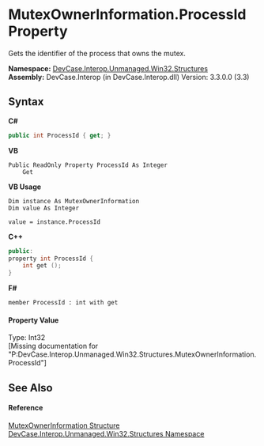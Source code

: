# MutexOwnerInformation.ProcessId Property 
 

Gets the identifier of the process that owns the mutex.

**Namespace:**&nbsp;<a href="N_DevCase_Interop_Unmanaged_Win32_Structures">DevCase.Interop.Unmanaged.Win32.Structures</a><br />**Assembly:**&nbsp;DevCase.Interop (in DevCase.Interop.dll) Version: 3.3.0.0 (3.3)

## Syntax

**C#**<br />
``` C#
public int ProcessId { get; }
```

**VB**<br />
``` VB
Public ReadOnly Property ProcessId As Integer
	Get
```

**VB Usage**<br />
``` VB Usage
Dim instance As MutexOwnerInformation
Dim value As Integer

value = instance.ProcessId

```

**C++**<br />
``` C++
public:
property int ProcessId {
	int get ();
}
```

**F#**<br />
``` F#
member ProcessId : int with get

```


#### Property Value
Type: Int32<br />\[Missing <value> documentation for "P:DevCase.Interop.Unmanaged.Win32.Structures.MutexOwnerInformation.ProcessId"\]

## See Also


#### Reference
<a href="T_DevCase_Interop_Unmanaged_Win32_Structures_MutexOwnerInformation">MutexOwnerInformation Structure</a><br /><a href="N_DevCase_Interop_Unmanaged_Win32_Structures">DevCase.Interop.Unmanaged.Win32.Structures Namespace</a><br />